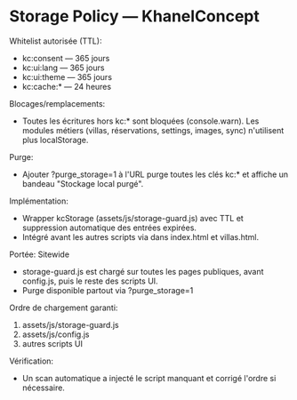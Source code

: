 # Storage Policy — KhanelConcept

Whitelist autorisée (TTL):
- kc:consent — 365 jours
- kc:ui:lang — 365 jours
- kc:ui:theme — 365 jours
- kc:cache:* — 24 heures

Blocages/remplacements:
- Toutes les écritures hors kc:* sont bloquées (console.warn). Les modules métiers (villas, réservations, settings, images, sync) n'utilisent plus localStorage.

Purge:
- Ajouter ?purge_storage=1 à l'URL purge toutes les clés kc:* et affiche un bandeau "Stockage local purgé".

Implémentation:
- Wrapper kcStorage (assets/js/storage-guard.js) avec TTL et suppression automatique des entrées expirées.
- Intégré avant les autres scripts via <script src="assets/js/storage-guard.js"></script> dans index.html et villas.html.

Portée: Sitewide
- storage-guard.js est chargé sur toutes les pages publiques, avant config.js, puis le reste des scripts UI.
- Purge disponible partout via ?purge_storage=1

Ordre de chargement garanti:
1) assets/js/storage-guard.js
2) assets/js/config.js
3) autres scripts UI

Vérification:
- Un scan automatique a injecté le script manquant et corrigé l'ordre si nécessaire.
